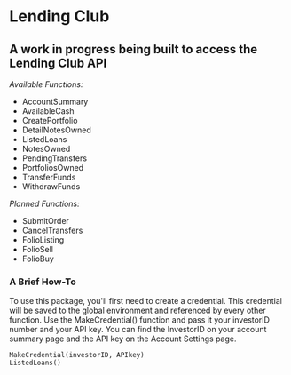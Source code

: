 # Lending Club  

## A work in progress being built to access the Lending Club API

*Available Functions:*

- AccountSummary
- AvailableCash
- CreatePortfolio
- DetailNotesOwned
- ListedLoans
- NotesOwned
- PendingTransfers
- PortfoliosOwned
- TransferFunds
- WithdrawFunds

*Planned Functions:*
- SubmitOrder
- CancelTransfers
- FolioListing
- FolioSell
- FolioBuy



### A Brief How-To
To use this package, you'll first need to create a credential. This credential 
will be saved to the global environment and referenced by every other function. 
Use the MakeCredential() function and pass it your investorID number 
and your API key. You can find the InvestorID on your account summary page and 
the API key on the Account Settings page. 

```
MakeCredential(investorID, APIkey)
ListedLoans()
```
